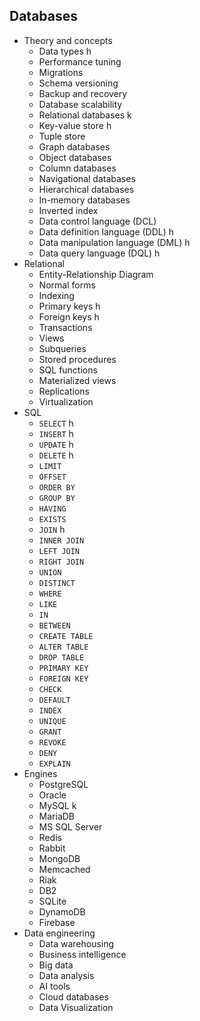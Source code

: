## Databases

- Theory and concepts
  - Data types h
  - Performance tuning
  - Migrations
  - Schema versioning
  - Backup and recovery
  - Database scalability
  - Relational databases k
  - Key-value store h
  - Tuple store
  - Graph databases
  - Object databases
  - Column databases
  - Navigational databases
  - Hierarchical databases
  - In-memory databases
  - Inverted index
  - Data control language (DCL)
  - Data definition language (DDL) h
  - Data manipulation language (DML) h
  - Data query language (DQL) h
- Relational
  - Entity-Relationship Diagram
  - Normal forms
  - Indexing
  - Primary keys h
  - Foreign keys h
  - Transactions
  - Views
  - Subqueries
  - Stored procedures
  - SQL functions
  - Materialized views
  - Replications
  - Virtualization
- SQL
  - `SELECT` h
  - `INSERT` h
  - `UPDATE` h
  - `DELETE` h
  - `LIMIT`
  - `OFFSET`
  - `ORDER BY`
  - `GROUP BY`
  - `HAVING`
  - `EXISTS`
  - `JOIN` h
  - `INNER JOIN`
  - `LEFT JOIN`
  - `RIGHT JOIN`
  - `UNION`
  - `DISTINCT`
  - `WHERE`
  - `LIKE`
  - `IN`
  - `BETWEEN`
  - `CREATE TABLE`
  - `ALTER TABLE`
  - `DROP TABLE`
  - `PRIMARY KEY`
  - `FOREIGN KEY`
  - `CHECK`
  - `DEFAULT`
  - `INDEX`
  - `UNIQUE`
  - `GRANT`
  - `REVOKE`
  - `DENY`
  - `EXPLAIN`
- Engines
  - PostgreSQL
  - Oracle
  - MySQL k
  - MariaDB
  - MS SQL Server
  - Redis
  - Rabbit
  - MongoDB
  - Memcached
  - Riak
  - DB2
  - SQLite
  - DynamoDB
  - Firebase
- Data engineering
  - Data warehousing
  - Business intelligence
  - Big data
  - Data analysis
  - AI tools
  - Cloud databases
  - Data Visualization